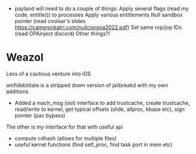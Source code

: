 * paylaod will need to do a couple of things:
 Apply several flags (read my code, entitle()) to processes
 Apply various entitlements
 Null sandbox pointer (read coolsar's slides https://cameronkatri.com/nullcongoa2022.pdf)
 Set same rop/jop IDs (read OPAinject discord)
 Other things?!

# Weazol
Less of a cautious venture into iOS

amfidebilitate is a stripped down version of jailbreakd with my own additions 
- Added a mach_msg (ool) interface to add trustcache, create trustcache, read/write to kernel, get typical offsets (slide, allproc, kbase etc), sign pointer (pac bypass)

The other is my interface for that with useful api
 - compute cdhash (allows for multiple files)
 - useful kernel functions (find self_proc, find task port in mem etc)
